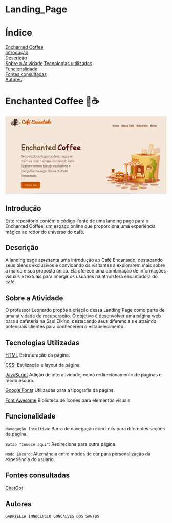 # Landing_Page
# Índice

[Enchanted Coffee](#enchanted-coffee)  
[Introdução](#introdu%C3%A7%C3%A3o)  
[Descrição](#descri%C3%A7%C3%A3o)  
[Sobre a Atividade](#sobre-a-atividade)
[Tecnologias ultilizadas ](#tecnologias-utilizadas)  
[Funcionalidade](#funcionalidade)  
[Fontes consultadas ](#fontes-consultadas)   
[Autores](#autores)  

#  Enchanted Coffee 🌟☕

![Capa do projeto](red.img.png)

## Introdução 
Este repositório contém o código-fonte de uma landing page para o Enchanted Coffee, um espaço online que proporciona uma experiência mágica ao redor do universo do café.

## Descrição
A landing page apresenta uma introdução ao Café Encantado, destacando seus blends exclusivos e convidando os visitantes a explorarem mais sobre a marca e sua proposta única. Ela oferece uma combinação de informações visuais e textuais para imergir os usuários na atmosfera encantadora do café.

## Sobre a Atividade

O professor Leonardo propôs a criação dessa Landing Page como parte de uma atividade de recuperação. O objetivo é desenvolver uma página web para a cafeteria na Saul Elkind, destacando seus diferenciais e atraindo potenciais clientes para conhecerem o estabelecimento.

## Tecnologias Utilizadas

[HTML](https://developer.mozilla.org/pt-BR/docs/Web/HTML) Estruturação da página.

[CSS](https://developer.mozilla.org/pt-BR/docs/Web/JavaScript): Estilização e layout da página.

[JavaScript](https://developer.mozilla.org/pt-BR/docs/Web/JavaScript) Adição de interatividade, 
como redirecionamento de páginas e modo escuro.

[Google Fonts](https://fonts.google.com/) Utilizadas para a tipografia da página.

[Font Awesome](https://fontawesome.com/) Biblioteca de ícones para elementos visuais.

## Funcionalidade 
``Navegação Intuitiva``: Barra de navegação com links para diferentes seções da página.

``Botão "Comece aqui"``: Redireciona para outra página.

``Modo Escuro``: Alternância entre modos de cor para personalização da experiência do usuário.

## Fontes consultadas 
[ChatGpt](https://chat.openai.com/)

## Autores 
``GABRIELLA INNOCENCIO GONCALVES DOS SANTOS``
